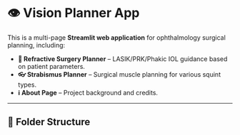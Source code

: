 # 👁️ Vision Planner App

This is a multi-page **Streamlit web application** for ophthalmology surgical planning, including:

- **🏥 Refractive Surgery Planner** – LASIK/PRK/Phakic IOL guidance based on patient parameters.
- **👓 Strabismus Planner** – Surgical muscle planning for various squint types.
- **ℹ️ About Page** – Project background and credits.


---

## 📁 Folder Structure

